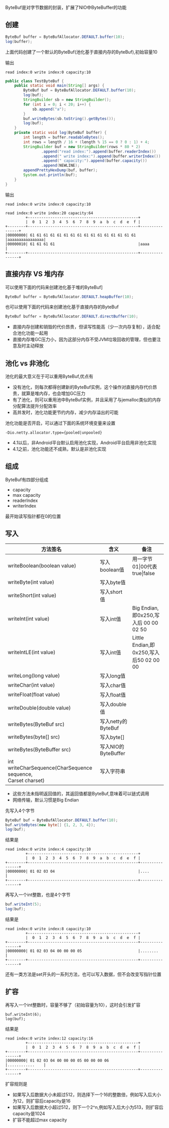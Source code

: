 ByteBuf是对字节数据的封装，扩展了NIO中ByteBuffer的功能

## 创建

```java
ByteBuf buffer = ByteBufAllocator.DEFAULT.buffer(10);
log(buffer);
```

上面代码创建了一个默认的ByteBuf(池化基于直接内存的ByteBuf),初始容量10

输出

```
read index:0 write index:0 capacity:10
```

```java
public class TestByteBuf {
    public static void main(String[] args) {
        ByteBuf buf = ByteBufAllocator.DEFAULT.buffer(10);
        log(buf);
        StringBuilder sb = new StringBuilder();
        for (int i = 0; i < 20; i++) {
            sb.append("a");
        }
        buf.writeBytes(sb.toString().getBytes());
        log(buf);
    }
    private static void log(ByteBuf buffer) {
        int length = buffer.readableBytes();
        int rows = length / 16 + (length % 15 == 0 ? 0 : 1) + 4;
        StringBuilder buf = new StringBuilder(rows * 80 * 2)
                .append("read index:").append(buffer.readerIndex())
                .append(" write index:").append(buffer.writerIndex())
                .append(" capacity:").append(buffer.capacity())
                .append(NEWLINE);
        appendPrettyHexDump(buf, buffer);
        System.out.println(buf);
    }
}
```

输出

```
read index:0 write index:0 capacity:10

read index:0 write index:20 capacity:64
         +-------------------------------------------------+
         |  0  1  2  3  4  5  6  7  8  9  a  b  c  d  e  f |
+--------+-------------------------------------------------+----------------+
|00000000| 61 61 61 61 61 61 61 61 61 61 61 61 61 61 61 61 |aaaaaaaaaaaaaaaa|
|00000010| 61 61 61 61                                     |aaaa            |
+--------+-------------------------------------------------+----------------+
```

## 直接内存 VS 堆内存

可以使用下面的代码来创建池化基于堆的ByteBuf]

```java
ByteBuf buffer = ByteBufAllocator.DEFAULT.heapBuffer(10);
```

也可以使用下面的代码来创建池化基于直接内存的ByteBuf

```java
ByteBuf buffer = ByteBufAllocator.DEFAULT.directBuffer(10);
```

- 直接内存创建和销毁的代价昂贵，但读写性能高（少一次内存复制），适合配合池化功能一起用
- 直接内存堆GC压力小，因为这部分内存不受JVM垃圾回收的管理，但也要注意及时主动释放

## 池化 vs 非池化

池化的最大意义在于可以重用ByteBuf,优点有

- 没有池化，则每次都得创建新的ByteBuf实例，这个操作对直接内存代价昂贵，就算是堆内存，也会增加GC压力
- 有了池化，则可以重用池中ByteBuf实例，并且采用了与jemalloc类似的内存分配算法提升分配效率
- 高并发时，池化功能更节约内存，减少内存溢出的可能

池化功能是否开启，可以通过下面的系统环境变量来设置

```
-Dio.netty.allocator.type={pooled|unpooled}
```

- 4.1以后，非Android平台默认启用池化实现，Android平台启用非池化实现
- 4.1之前，池化功能还不成熟，默认是非池化实现

## 组成

ByteBuf有四部分组成

- capacity
- max capacity
- readerIndex
- writerIndex

最开始读写指针都在0的位置

## 写入

| 方法签名                                                     | 含义                | 备注                                    |
| ------------------------------------------------------------ | ------------------- | --------------------------------------- |
| writeBoolean(boolean value)                                  | 写入boolean值       | 用一字节01\|00代表true\|false           |
| writeByte(int value)                                         | 写入byte值          |                                         |
| writeShort(int value)                                        | 写入short值         |                                         |
| writeInt(int value)                                          | 写入int值           | Big Endian,即0x250,写入后 00 00 02 50   |
| writeIntLE(int value)                                        | 写入int值           | Little Endian,即0x250,写入后50 02 00 00 |
| writeLong(long value)                                        | 写入long值          |                                         |
| writeChar(int value)                                         | 写入char值          |                                         |
| writeFloat(float value)                                      | 写入float值         |                                         |
| writeDouble(double value)                                    | 写入double值        |                                         |
| writeBytes(ByteBuf src)                                      | 写入netty的ByteBuf  |                                         |
| writeBytes(byte[] src)                                       | 写入byte[]          |                                         |
| writeBytes(ByteBuffer src)                                   | 写入NIO的ByteBuffer |                                         |
| int writeCharSequence(CharSequence sequence, <br />Carset charset) | 写入字符串          |                                         |

- 这些方法未指明返回值的，其返回值都是ByteBuf,意味着可以链式调用
- 网络传输，默认习惯是Big Endian

先写入4个字节

```java
ByteBuf buf = ByteBufAllocator.DEFAULT.buffer(10);
buf.writeBytes(new byte[] {1, 2, 3, 4});
log(buf);
```

结果是

```
read index:0 write index:4 capacity:10
         +-------------------------------------------------+
         |  0  1  2  3  4  5  6  7  8  9  a  b  c  d  e  f |
+--------+-------------------------------------------------+----------------+
|00000000| 01 02 03 04                                     |....            |
+--------+-------------------------------------------------+----------------+
```

再写入一个int整数，也是4个字节

```java
buf.writeInt(5);
log(buf);
```

结果是

```
read index:0 write index:8 capacity:10
         +-------------------------------------------------+
         |  0  1  2  3  4  5  6  7  8  9  a  b  c  d  e  f |
+--------+-------------------------------------------------+----------------+
|00000000| 01 02 03 04 00 00 00 05                         |........        |
+--------+-------------------------------------------------+----------------+
```

还有一类方法是set开头的一系列方法，也可以写入数据，但不会改变写指针位置

## 扩容

再写入一个int整数时，容量不够了（初始容量为10），这时会引发扩容

```
buf.writeInt(6);
log(buf);
```

结果是

```
read index:0 write index:12 capacity:16
         +-------------------------------------------------+
         |  0  1  2  3  4  5  6  7  8  9  a  b  c  d  e  f |
+--------+-------------------------------------------------+----------------+
|00000000| 01 02 03 04 00 00 00 05 00 00 00 06             |............    |
+--------+-------------------------------------------------+----------------+
```

扩容规则是

- 如果写入后数据大小未超过512，则选择下一个16的整数倍，例如写入后大小为12，则扩容后capacity是16
- 如果写入后数据大小超过512，则下一个2^n,例如写入后大小为513，则扩容后capacity是1024
- 扩容不能超过max capacity